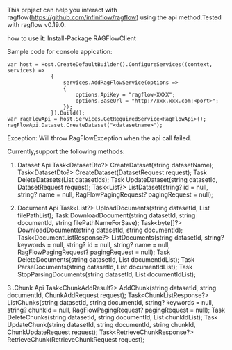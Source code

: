 ﻿This prpject can help you interact with ragflow(https://github.com/infiniflow/ragflow) using the api method.Tested with ragflow v0.19.0.

how to use it:
Install-Package RAGFlowClient

Sample code for console applcation:
```
var host = Host.CreateDefaultBuilder().ConfigureServices((context, services) =>
              {
                  services.AddRagFlowService(options =>
                  {
                      options.ApiKey = "ragflow-XXXX";
                      options.BaseUrl = "http://xxx.xxx.com:<port>";
                  });
              }).Build();
var ragFlowApi = host.Services.GetRequiredService<RagFlowApi>();
ragFlowApi.Dataset.CreateDataset("<datasetname>");

```

Exception: Will throw RagFlowException when the api call failed.

Currently,support the following methods:
1. Dataset Api
Task<DatasetDto?> CreateDataset(string datasetName);
Task<DatasetDto?> CreateDataset(DatasetRequest request);
Task<bool> DeleteDatasets(List<string> datasetIds);
Task<bool> UpdateDataset(string datasetId, DatasetRequest request);
Task<List<DatasetDto>?> ListDataset(string? id = null, string? name = null, RagFlowPagingRequest? pagingRequest = null);

2. Document Api
Task<List<DocumentSummaryDto>?> UploadDocuments(string datasetId, List<string> filePathList);
Task<bool> DownloadDocument(string datasetId, string documentId, string filePathNameForSave);
Task<byte[]?> DownloadDocument(string datasetId, string documentId);
Task<DocumentListResponse?> ListDocuments(string datasetId, string? keywords = null, string? id = null, string? name = null, RagFlowPagingRequest? pagingRequest = null);
Task<bool> DeleteDocuments(string datasetId, List<string> documentIdList);
Task<bool> ParseDocuments(string datasetId, List<string> documentIdList);
Task<bool> StopParsingDocuments(string datasetId, List<string> documentIdList);

3 .Chunk Api
Task<ChunkAddResult?> AddChunk(string datasetId, string documentId, ChunkAddRequest request);
Task<ChunkListResponse?> ListChunks(string datasetId, string documentId, string? keywords = null, string? chunkId = null, RagFlowPagingRequest? pagingRequest = null);
Task<bool> DeleteChunks(string datasetId, string documentId, List<string> chunkIdList);
Task<bool> UpdateChunk(string datasetId, string documentId, string chunkId, ChunkUpdateRequest request);
Task<RetrieveChunkResponse?> RetrieveChunk(RetrieveChunkRequest request);